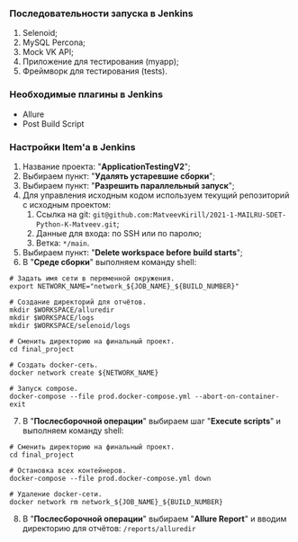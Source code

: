 ### Последовательности запуска в Jenkins
1) Selenoid;
2) MySQL Percona;
3) Mock VK API;
4) Приложение для тестирования (myapp);
5) Фреймворк для тестирования (tests).

### Необходимые плагины в Jenkins

* Allure
* Post Build Script

### Настройки Item'а в Jenkins
1) Название проекта: "<b>ApplicationTestingV2</b>";
2) Выбираем пункт: "<b>Удалять устаревшие сборки</b>";
3) Выбираем пункт: "<b>Разрешить параллельный запуск</b>";
4) Для управления исходным кодом используем текущий репозиторий с исходным проектом:
   1) Ссылка на git: ```git@github.com:MatveevKirill/2021-1-MAILRU-SDET-Python-K-Matveev.git```;
   2) Данные для входа: по SSH или по паролю;
   3) Ветка: ```*/main```.
5) Выбираем пункт: "<b>Delete workspace before build starts</b>";
6) В "<b>Среде сборки</b>" выполняем команду shell:
```shell
# Задать имя сети в переменной окружения.
export NETWORK_NAME="network_${JOB_NAME}_${BUILD_NUMBER}"

# Создание директорий для отчётов.
mkdir $WORKSPACE/alluredir
mkdir $WORKSPACE/logs
mkdir $WORKSPACE/selenoid/logs

# Сменить директорию на финальный проект.
cd final_project

# Создать docker-сеть.
docker network create ${NETWORK_NAME}

# Запуск compose.
docker-compose --file prod.docker-compose.yml --abort-on-container-exit
```
7) В "<b>Послесборочной операции</b>" выбираем шаг "<b>Execute scripts</b>" и выполняем команду shell:
```shell
# Сменить директорию на финальный проект.
cd final_project

# Остановка всех контейнеров.
docker-compose --file prod.docker-compose.yml down

# Удаление docker-сети.
docker network rm network_${JOB_NAME}_${BUILD_NUMBER}
```
8)  В "<b>Послесборочной операции</b>" выбираем "<b>Allure Report</b>" и вводим директорию для отчётов: ```/reports/alluredir```
